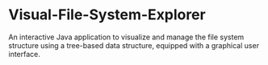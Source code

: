 # Visual-File-System-Explorer
An interactive Java application to visualize and manage the file system structure using a tree-based data structure, equipped with a graphical user interface.
